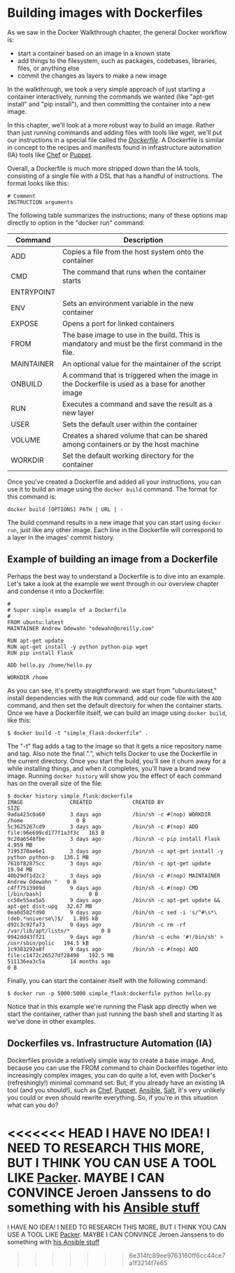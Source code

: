 # Building images with Dockerfiles

As we saw in the Docker Walkthrough chapter, the general Docker workflow is:

* start a container based on an image in a known state
* add things to the filesystem, such as packages, codebases, libraries, files, or anything else
* commit the changes as layers to make a new image

In the walkthrough, we took a very simple approach of just starting a container interactively, running the commands we wanted (like "apt-get install" and "pip install"), and then committing the container into a new image.

In this chapter, we'll look at a more robust way to build an image.  Rather than just running commands and adding files with tools like *wget*, we'll put our instructions in a special file called the *[Dockerfile](https://docs.docker.com/reference/builder/)*.  A Dockerfile is similar in concept to the recipes and manifests found in infrastructure automation (IA) tools like [Chef](http://www.getchef.com/) or [Puppet](http://puppetlabs.com/).  

Overall, a Dockerfile is much more stripped down than the IA tools, consisting of a single file with a DSL that has a handful of instructions.  The format looks like this:

```console
# Comment
INSTRUCTION arguments
```

The following table summarizes the instructions; many of these options map directly to option in the "docker run" command:


| Command    | Description 
|------------|-------------------------------------------------------
| ADD        | Copies a file from the host system onto the container
| CMD        | The command that runs when the container starts
| ENTRYPOINT | 
| ENV        | Sets an environment variable in the new container
| EXPOSE     | Opens a port for linked containers
| FROM       | The base image to use in the build.  This is mandatory and must be the first command in the file.
| MAINTAINER | An optional value for the maintainer of the script
| ONBUILD    | A command that is triggered when the image in the Dockerfile is used as a base for another image
| RUN        | Executes a command and save the result as a new layer
| USER       | Sets the default user within the container 
| VOLUME     | Creates a shared volume that can be shared among containers or by the host machine
| WORKDIR    | Set the default working directory for the container

Once you've created a Dockerfile and added all your instructions, you can use it to build an image using the `docker build` command.  The format for this command is:

```
docker build [OPTIONS] PATH | URL | -
```

The build command results in a new image that you can start using `docker run`, just like any other image.  Each line in the Dockerfile will correspond to a layer in the images' commit history.


## Example of building an image from a Dockerfile

Perhaps the best way to understand a Dockerfile is to dive into an example.  Let's take a look at the example we went through in our overview chapter and condense it into a Dockerfile:

```
#
# Super simple example of a Dockerfile
#
FROM ubuntu:latest
MAINTAINER Andrew Odewahn "odewahn@oreilly.com"

RUN apt-get update
RUN apt-get install -y python python-pip wget
RUN pip install Flask

ADD hello.py /home/hello.py

WORKDIR /home

```

As you can see, it's pretty straightforward: we start from "ubuntu:latest," install dependencies with the `RUN` command, add our code file with the `ADD` command, and then set the default directory for when the container starts.  Once we have a Dockerfile itself, we can build an image using `docker build`, like this:


```
$ docker build -t "simple_flask:dockerfile" .
```

The "-t" flag adds a tag to the image so that it gets a nice repository name and tag. Also note the final ".", which tells Docker to use the Dockerfile in the current directory.  Once you start the build, you'll see it churn away for a while installing things, and when it completes, you'll have a brand new image.  Running `docker history` will show you the effect of each command has on the overall size of the file:

```console
$ docker history simple_flask:dockerfile
IMAGE               CREATED             CREATED BY                                      SIZE
9ada423c0a60        3 days ago          /bin/sh -c #(nop) WORKDIR /home                 0 B
5c3625267cd9        3 days ago          /bin/sh -c #(nop) ADD file:96e699cd177f1a3f3c   163 B
9c20a6548fbe        3 days ago          /bin/sh -c pip install Flask                    4.959 MB
7195370ae6e1        3 days ago          /bin/sh -c apt-get install -y python python-p   136.1 MB
761bf82875cc        3 days ago          /bin/sh -c apt-get update                       19.94 MB
40b29df1d2c2        3 days ago          /bin/sh -c #(nop) MAINTAINER Andrew Odewahn "   0 B
c4ff7513909d        9 days ago          /bin/sh -c #(nop) CMD [/bin/bash]               0 B
cc58e55aa5a5        9 days ago          /bin/sh -c apt-get update && apt-get dist-upg   32.67 MB
0ea0d582fd90        9 days ago          /bin/sh -c sed -i 's/^#\s*\(deb.*universe\)$/   1.895 kB
d92c3c92fa73        9 days ago          /bin/sh -c rm -rf /var/lib/apt/lists/*          0 B
9942dd43ff21        9 days ago          /bin/sh -c echo '#!/bin/sh' > /usr/sbin/polic   194.5 kB
1c9383292a8f        9 days ago          /bin/sh -c #(nop) ADD file:c1472c26527df28498   192.5 MB
511136ea3c5a        14 months ago                                                       0 B
```

Finally, you can start the container itself with the following command:

```console
$ docker run -p 5000:5000 simple_flask:dockerfile python hello.py
```

Notice that in this example we're running the Flask app directly when we start the container, rather than just running the bash shell and starting it as we've done in other examples.

## Dockerfiles vs. Infrastructure Automation (IA)

Dockerfiles provide a relatively simple way to create a base image.  And, because you can use the FROM command to chain Dockerfiles together into increasingly complex images, you can do quite a lot, even with Docker's (refreshingly!) minimal command set.  But, if you already have an existing IA tool (and you should!), such as [Chef](http://www.getchef.com/), [Puppet](http://puppetlabs.com/), [Ansible](http://www.ansible.com/home), [Salt](http://www.saltstack.com/), it's very unlikely you could or even should rewrite everything.  So, if you're in this situation what can you do?



<<<<<<< HEAD
I HAVE NO IDEA!  I NEED TO RESEARCH THIS MORE, BUT I THINK YOU CAN USE A TOOL LIKE [Packer](http://www.packer.io/). MAYBE I CAN CONVINCE Jeroen Janssens to do something with his [Ansible stuff](https://github.com/jeroenjanssens/data-science-at-the-command-line/tree/master/dst/build)
=======
I HAVE NO IDEA!  I NEED TO RESEARCH THIS MORE, BUT I THINK YOU CAN USE A TOOL LIKE [Packer](http://www.packer.io/). MAYBE I CAN CONVINCE Jeroen Janssens to do something with [his Ansible stuff](https://github.com/jeroenjanssens/data-science-at-the-command-line/tree/master/dst/build)
>>>>>>> 6e314fc89ee9763160ff6cc44ce7a1f3214f7e65

